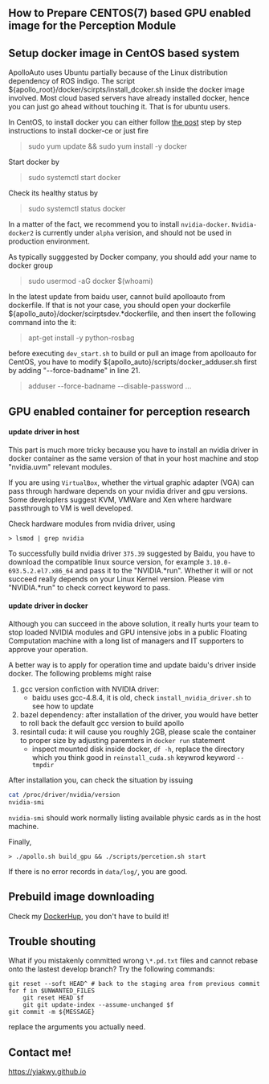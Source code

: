 ## How to Prepare CENTOS(7) based GPU enabled image for the Perception Module

## Setup docker image in CentOS based system

ApolloAuto uses Ubuntu partially because of the Linux distribution dependency of ROS indigo. The script
${apollo\_root}/docker/scirpts/install\_dcoker.sh inside the docker image involved. Most cloud based servers have already installed docker,
hence you can just go ahead without touching it. That is for ubuntu users. 

In CentOS, to install docker
you can either follow [the post](https://docs.docker.com/engine/installation/linux/docker-ce/centos/#os-requirements) 
step by step instructions to install docker-ce or just fire 

> sudo yum update && sudo yum install -y docker

Start docker by

> sudo systemctl start docker

Check its healthy status by

> sudo systemctl status docker

In a matter of the fact, we recommend you to install `nvidia-docker`. `Nvidia-docker2` is currently 
under `alpha` verision, and should not be used in production environment. 

As typically sugggested by Docker company, you should add your name to docker group

> sudo usermod -aG docker $(whoami)

In the latest update from baidu user, cannot build apolloauto from dockerfile. If that is not 
your case, you should open your dockerfile ${apollo\_auto}/docker/scirptsdev.\*dockerfile, 
and then insert the following command into the it:

> apt-get install -y python-rosbag

before executing `dev_start.sh` to build or pull an image from  apolloauto for CentOS, you have to 
modify ${apollo\_auto}/scripts/docker\_adduser.sh first by adding "--force-badname" in line 21.

> adduser --force-badname --disable-password ...

## GPU enabled container for perception research

#### update driver in host 

This part is much more tricky because you have to install an nvidia driver in docker container as the same 
version of that in your host machine and stop "nvidia.uvm" relevant modules. 

If you are using `VirtualBox`, whether the virtual graphic adapter \(VGA\) can pass through hardware depends
on your nvidia driver and gpu versions. Some developlers suggest KVM, VMWare and Xen where hardware passthrough to VM
is well developed.

Check hardware modules from nvidia driver, using

	> lsmod | grep nvidia

To successfully build nvidia driver `375.39` suggested by Baidu, you have to download the compatible linux source version, for example
`3.10.0-693.5.2.el7.x86_64` and pass it to the "NVIDIA.\*run". Whether it
will or not succeed really depends on your Linux Kernel version. Please vim "NVIDIA.\*run" to check correct keyword to pass.

#### update driver in docker

Although you can succeed in the above solution, it really hurts your team to stop loaded NVIDIA modules and GPU intensive jobs 
in a public Floating Computation machine with a long list of managers and IT supporters to approve your operation.

A better way is to apply for operation time and update baidu's driver inside docker. The following problems might raise

1. gcc version confiction with NVIDIA driver: 
   - baidu uses gcc-4.8.4, it is old, check `install_nvidia_driver.sh` to see how to update
2. bazel dependency: after installation of the driver, you would have better to roll back the default gcc version to build apollo
3. resintall cuda: it will cause you roughly 2GB, please scale the container to proper size by adjusting paremters in `docker run` statement
   - inspect mounted disk inside docker, `df -h`, replace the directory which you think good in `reinstall_cuda.sh` keywrod 
     keyword `--tmpdir`

After installation you, can check the situation by issuing

```bash
cat /proc/driver/nvidia/version
nvidia-smi
```

`nvidia-smi` should work normally listing available physic cards as in the host machine.

Finally,

	> ./apollo.sh build_gpu && ./scripts/percetion.sh start

If there is no error records in `data/log/`, you are good.

## Prebuild image downloading

Check my [DockerHup](https://hub.docker.com/r/yiakwy/apolloautocentos\_gpu), you don't have to build it!

## Trouble shouting

What if you mistakenly committed wrong `\*.pd.txt` files and cannot rebase onto the lastest develop branch? Try the 
following commands:

```
git reset --soft HEAD^ # back to the staging area from previous commit
for f in $UNWANTED_FILES
	git reset HEAD $f
	git git update-index --assume-unchanged $f
git commit -m ${MESSAGE}
```

replace the arguments you actually need.

## Contact me!

https://yiakwy.github.io
